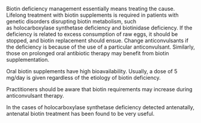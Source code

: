 Biotin deficiency management essentially means treating the cause. Lifelong treatment with biotin supplements is required in patients with genetic disorders disrupting biotin metabolism, such as holocarboxylase synthetase deficiency and biotinidase deficiency. If the deficiency is related to excess consumption of raw eggs, it should be stopped, and biotin replacement should ensue. Change anticonvulsants if the deficiency is because of the use of a particular anticonvulsant. Similarly, those on prolonged oral antibiotic therapy may benefit from biotin supplementation.

Oral biotin supplements have high bioavailability. Usually, a dose of 5 mg/day is given regardless of the etiology of biotin deficiency.

Practitioners should be aware that biotin requirements may increase during anticonvulsant therapy.

In the cases of holocarboxylase synthetase deficiency detected antenatally, antenatal biotin treatment has been found to be very useful.